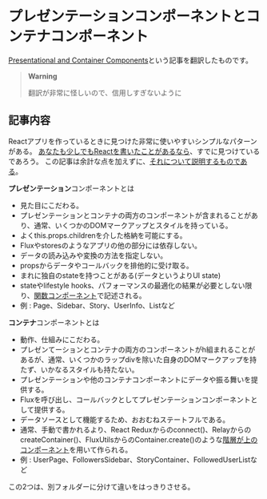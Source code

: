 # プレゼンテーションコンポーネントとコンテナコンポーネント

[Presentational and Container Components](https://medium.com/@dan_abramov/smart-and-dumb-components-7ca2f9a7c7d0)という記事を翻訳したものです。

> **Warning**
> 
> 翻訳が非常に怪しいので、信用しすぎないように

## 記事内容

Reactアプリを作っているときに見つけた非常に使いやすいシンプルなパターンがある。
[あなたも少しでもReactを書いたことがあるなら](https://reactjs.org/blog/2015/03/19/building-the-facebook-news-feed-with-relay.html)、すでに見つけているであろう。
この記事は余計な点を加えずに、[それについて説明するものである](https://medium.com/@learnreact/container-components-c0e67432e005)。

**プレゼンテーション**コンポーネントとは

- 見た目にこだわる。
- プレゼンテーションとコンテナの両方のコンポーネントが含まれることがあり、通常、いくつかのDOMマークアップとスタイルを持っている。
- よくthis.props.childrenを介した格納を可能にする。<!-- 非常に怪しい訳 -->
- Fluxやstoresのようなアプリの他の部分には依存しない。
- データの読み込みや変換の方法を指定しない。
- propsからデータやコールバックを排他的に受け取る。
- まれに独自のstateを持つことがある(データというよりUI state)
- stateやlifestyle hooks、パフォーマンスの最適化の結果が必要としない限り、[関数コンポーネント](https://reactjs.org/blog/2015/10/07/react-v0.14.html#stateless-functional-components)で記述される。
- 例 : Page、Sidebar、Story、UserInfo、Listなど

**コンテナ**コンポーネントとは

- 動作、仕組みにこだわる。
- プレゼンてーションとコンテナの両方のコンポーネントがh組まれることがあるが、通常、いくつかのラップdivを除いた自身のDOMマークアップを持たず、いかなるスタイルも持たない。
- プレゼンテーションや他のコンテナコンポーネントにデータや振る舞いを提供する。
- Fluxを呼び出し、コールバックとしてプレゼンテーションコンポーネントとして提供する。
- データソースとして機能するため、おおむねステートフルである。
- 通常、手動で書かれるより、React Reduxからのconnect()、RelayからのcreateContainer()、FluxUtilsからのContainer.create()のような[階層が上のコンポーネント](https://medium.com/@dan_abramov/mixins-are-dead-long-live-higher-order-components-94a0d2f9e750)を用いて作られる。
- 例 : UserPage、FollowersSidebar、StoryContainer、FollowedUserListなど

この2つは、別フォルダーに分けて違いをはっきりさせる。